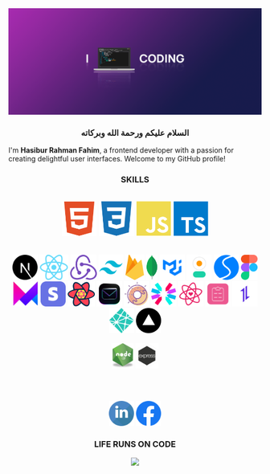 <img src="./codee.png" />

  <h3 align="center">السلام عليكم ورحمة الله وبركاته</h3>
  
I'm **Hasibur Rahman Fahim**, a frontend developer with a passion for creating delightful user interfaces. Welcome to my GitHub profile!

 
 <h3 align="center">SKILLS</h3>
</td><td valign="top" width="33%">
  <br/>
  
  

 <div align="center">  
    <img alt="HTML" height="70"  src="./html2.svg" />
    <img alt="HTML"  height="70" src="./css2.svg" />
    <img alt="JavaScript"  height="70"  src="./js2.svg" />
    <img alt="TypeScript"   height="70" src="./ts2.svg" />
</div>         
<br/><br/>         
 
<div align="center">  
  <img alt="NODEJS" height="50"   src="./nextjs2.svg" />
   <img alt="NODEJS" height="50"   src="./react.png" />
    <img alt="NODEJS" height="50"   src="./redux.png" />
     <img alt="NODEJS" height="50"  src="./tailwind.png"/>
    <img alt="NODEJS" height="50"   src="./Firebase.png" />
         <img alt="NODEJS" height="50"   src="./mongodb.png"/>
      <img alt="NODEJS" height="50"  src="./mui.png" />
      <img alt="NODEJS" height="50"  src="./dausiui.svg" />
       <img alt="NODEJS" height="50"  src="./swiper.svg"/>
         <img alt="NODEJS" height="50"   src="./figma.png"/>
         <img alt="NODEJS" height="50"   src="./framer.png"/>
         <img alt="NODEJS" height="50"   src="./stripe.webp"/>
         <img alt="NODEJS" height="50"   src="./reactquery.png"/>
         <img alt="NODEJS" height="50"   src="./resendd.png"/>
         <img alt="NODEJS" height="50"   src="./sal.png"/>
         <img alt="NODEJS" height="50"   src="./jwt2.svg"/>
         <img alt="NODEJS" height="50"   src="./ricon.svg"/>
         <img alt="NODEJS" height="50"   src="./reactform.svg"/>
         <img alt="NODEJS" height="50"   src="./axios.png"/>
         <img alt="NODEJS" height="50"   src="./netlify.svg"/>
         <img alt="NODEJS" height="50"   src="./vercel.png"/>  
</div>         
<br/>   

 <div align="center">  
    <img alt="NODEJS" height="50"  src="./node-js.png" />
    <img alt="EXPRESS"  height="50" src="./express.png" />
</div>
</td></tr></table>  

 <br/><br/>  
 <div align="center">  
    <img alt="linkend" height="50"  src="./linkedin2.svg" />
    <img alt="FACEBOON"  height="50" src="./facebook.png" />
 </div>
 
  <h3 align="center">LIFE RUNS ON CODE </h3>
  <p align="center">
    <img src="https://capsule-render.vercel.app/api?type=waving&color=gradient&height=100&section=footer"/>
    <!--      <img src="./footer.svg"/> -->
  </p>


<!-- <img margin="margin-auto" src="./68747470733a2f2f63617073756c652d72656e6465722e76657263656c2e6170702f6170693f747970653d776176696e6726636f6c6f723d6772616469656e74266865696768743d3130302673656374696f6e3d666f6f746572.svg" /> -->

